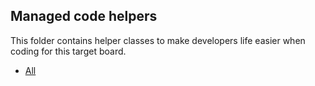 ## Managed code helpers

This folder contains helper classes to make developers life easier when coding for this target board.

* [All](ST_NUCLEO144_F412ZG_NF.cs)
